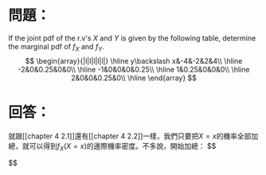 # 問題：
If the joint pdf of the r.v's $X$ and $Y$ is given by the following table, determine the marginal pdf of $f_X$ and $f_Y$.
$$
\begin{array}{|l|l|l|l|l|}
\hline
y\backslash x&-4&-2&2&4\\
\hline
-2&0&0.25&0&0\\
\hline
-1&0&0&0&0.25\\
\hline
1&0.25&0&0&0\\
\hline
2&0&0&0.25&0\\
\hline
\end{array}
$$
# 回答：
就跟[[chapter 4 2.1]]還有[[chapter 4 2.2]]一樣，我們只要把$X=x$的機率全部加總，就可以得到$f_X(X=x)$的邊際機率密度。不多說，開始加總：
$$

$$